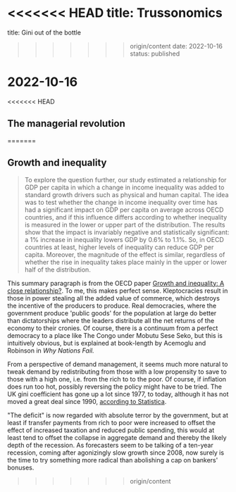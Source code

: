 <<<<<<< HEAD
title: Trussonomics
=======
title: Gini out of the bottle
>>>>>>> origin/content
date: 2022-10-16
status: published

# 2022-10-16
<<<<<<< HEAD
## The managerial revolution
=======

## Growth and inequality

> To explore the question further, our study estimated a relationship for GDP per capita in which a change in income inequality was added to standard growth drivers such as physical and human capital. The idea was to test whether the change in income inequality over time has had a significant impact on GDP per capita on average across OECD countries, and if this influence differs according to whether inequality is measured in the lower or upper part of the distribution. The results show that the impact is invariably negative and statistically significant: a 1% increase in inequality lowers GDP by 0.6% to 1.1%. So, in OECD countries at least, higher levels of inequality can reduce GDP per capita. Moreover, the magnitude of the effect is similar, regardless of whether the rise in inequality takes place mainly in the upper or lower half of the distribution.

This summary paragraph is from the OECD paper [Growth and inequality: A close relationship?](https://www.oecd.org/economy/growth-and-inequality-close-relationship.htm). To me, this makes perfect sense. Kleptocracies result in those in power stealing all the added value of commerce, which destroys the incentive of the producers to produce. 
Real democracies, where the government produce 'public goods' for the population at large do better than dictatorships where the leaders distribute all the net returns of the economy to their cronies. Of course, there is a continuum from a perfect democracy to a place like The Congo under Mobutu Sese Seko, but this is intuitively obvious, but is explained at book-length by Acemoglu and Robinson in _Why Nations Fail._

From a perspective of demand management, it seems much more natural to tweak demand by redistributing from those with a low propensity to save to those with a high one, i.e. from the rich to to the poor. Of course, if inflation does run too hot, possibly reversing the policy might have to be tried. The UK gini coefficient has gone up a lot since 1977, to today, although it has not moved a great deal since 1990, [according to Statistica](https://www.statista.com/statistics/872472/gini-index-of-the-united-kingdom/).

"The deficit" is now regarded with absolute terror by the government, but at least if transfer payments from rich to poor were increased to offset the effect of increased taxation and reduced public spending, this would at least tend to offset the collapse in aggregate demand and thereby the likely depth of the recession. 
As forecasters seem to be talking of a ten-year recession, coming after agonizingly slow growth since 2008, now surely is the time to try something more radical than abolishing a cap on bankers' bonuses.
>>>>>>> origin/content
